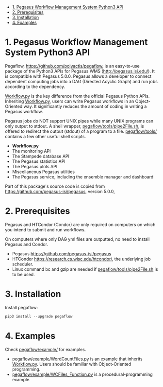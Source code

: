 - [1. Pegasus Workflow Management System Python3 API](#1-pegasus-workflow-management-system-python3-api)
- [2. Prerequisites](#2-prerequisites)
- [3. Installation](#3-installation)
- [4. Examples](#4-examples)

# 1. Pegasus Workflow Management System Python3 API

Pegaflow, https://github.com/polyactis/pegaflow, is an easy-to-use package of the Python3 APIs for Pegasus WMS (http://pegasus.isi.edu/). It is compatible with Pegasus 5.0.0. Pegasus allows a developer to connect dependent computing jobs into a DAG (Directed Acyclic Graph) and run jobs according to the dependency.

[Workflow.py](pegaflow/Workflow.py) is the key difference from the official Pegasus Python APIs. Inheriting [Workflow.py](pegaflow/Workflow.py), users can write Pegasus workflows in an Object-Oriented way. It significantly reduces the amount of coding in writing a Pegasus workflow.

Pegasus jobs do NOT support UNIX pipes while many UNIX programs can only output to stdout. A shell wrapper, [pegaflow/tools/pipe2File.sh](pegaflow/tools/pipe2File.sh), is offered to redirect the output (stdout) of a program to a file. [pegaflow/tools/](pegaflow/tools/) contains a few other useful shell scripts.

- **Workflow.py**
- The monitoring API
- The Stampede database API
- The Pegasus statistics API
- The Pegasus plots API
- Miscellaneous Pegasus utilities
- The Pegasus service, including the ensemble manager and dashboard

Part of this package's source code is copied from https://github.com/pegasus-isi/pegasus, version 5.0.0,

# 2. Prerequisites

Pegasus and HTCondor (Condor) are only required on computers on which you intend to submit and run workflows.

On computers where only DAG yml files are outputted, no need to install Pegasus and Condor.

- Pegasus https://github.com/pegasus-isi/pegasus
- HTCondor https://research.cs.wisc.edu/htcondor/, the underlying job scheduler.
- Linux command bc and gzip are needed if [pegaflow/tools/pipe2File.sh](pegaflow/tools/pipe2File.sh) is to be used.

# 3. Installation

Install pegaflow:

```python
pip3 install --upgrade pegaflow
```

# 4. Examples

Check [pegaflow/example/](pegaflow/example/) for examples.

- [pegaflow/example/WordCountFiles.py](pegaflow/example/WordCountFiles.py) is an example that inherits [Workflow.py](pegaflow/Workflow.py). Users should be familiar with Object-Oriented programming.
- [pegaflow/example/WCFiles_Function.py](pegaflow/example/WCFiles_Function.py) is a procedural-programming example.
